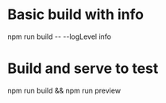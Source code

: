 # Basic build with info
npm run build -- --logLevel info

# Build and serve to test
npm run build && npm run preview